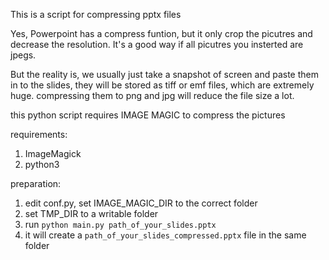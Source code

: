 This is a script for compressing pptx files

Yes, Powerpoint has a compress funtion, but it only crop the picutres and decrease the resolution. It's a good way if all picutres you insterted are jpegs.

But the reality is, we usually just take a snapshot of screen and paste them in to the slides, they will be stored as tiff or emf files, which are extremely huge. compressing them to png and jpg will reduce the file size a lot.

this python script requires IMAGE MAGIC to compress the pictures

requirements:

1. ImageMagick
2. python3

preparation:

1. edit conf.py, set IMAGE_MAGIC_DIR to the correct folder
2. set TMP_DIR to a writable folder
3. run `python main.py path_of_your_slides.pptx`
4. it will create a `path_of_your_slides_compressed.pptx` file in the same folder
